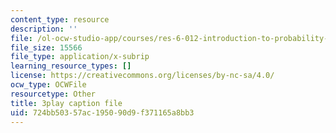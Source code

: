 ```yaml
---
content_type: resource
description: ''
file: /ol-ocw-studio-app/courses/res-6-012-introduction-to-probability-spring-2018/724bb50357ac195090d9f371165a8bb3_6stYmO_N7LI.srt
file_size: 15566
file_type: application/x-subrip
learning_resource_types: []
license: https://creativecommons.org/licenses/by-nc-sa/4.0/
ocw_type: OCWFile
resourcetype: Other
title: 3play caption file
uid: 724bb503-57ac-1950-90d9-f371165a8bb3
---
```

